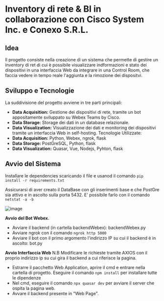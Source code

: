 # Inventory di rete & BI in collaborazione con Cisco System Inc. e Conexo S.R.L.

## Idea
Il progetto consiste nella creazione di un sistema che permette di gestire un inventory di ret di cui è possibile visualizzare indformazioni e stato dei dispositivi in una interfaccia Web da integrare in una Control Room, che faccia vedere in tempo reale l'aggiunta e la rimozione dei dispositvi.


## Sviluppo e Tecnologie
La suddivisione del progetto avviene in tre parti principali:
 - **Data Acquisition:** Gestione dei dispositivi di rete, tramite un bot appositamente sviluppato su Webex Teams by Cisco.
 - **Data Storage:** Storage dei dati in un database relazionale.
 - **Data Visualization:** Visualizzazione dei dati e monitoring dei dispositivi tramite un interfaccia Web in self-hosting.
Tecnologie Utilizzate:
 - **Data Acquisition:** Python, Webex, ngrok, flask
 - **Data Storage:** PostGreSQL, Python, flask
 - **Data Visualization:** Quasar, Vue, Nodejs, Pyhton, flask
 
## Avvio del Sistema
Installare le dependencies scaricando il file e usanod il comando `pip install -r requirements.txt`

Assicurarsi di aver creato il DataBase con gli inserimenti base e che PostGre sia attivo e in ascolto sulla porta 5432. E' possibile farlo con il comando `netstat -a -b`

![image](https://github.com/user-attachments/assets/8f8e1852-1ca4-46c7-83d9-4418be2af664)

**Avvio del Bot Webex.**
 - Avviare il backend (in cartella backendWebex): backendWebex.py
 - Avviare ngrok con il comando `ngrok http 5000`
 - Avviare il bot con il primo argomento l'indirizzo IP su cui il backend è in ascolto: bot.py

**Avvio Interfaccia Web** 
N.B  Modificare le richieste tramite AXIOS con il proprio indirizzo ip su cui gira il backend a cui riferisce la pagina.
 - Estrarre il pacchetto Web Application, aprire il cmd e entrare nella cartella di progetto. Eseguire il comando `npm install` per installare tutte le dipendenze
 - Nel cmd, eseguire il comando `npx quasar dev` per avviare il server che ospita la pagina web.
 - Avvare il backend presente in "Web Page".
   
   



